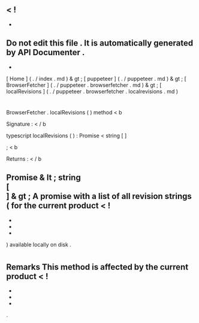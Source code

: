 <
!
-
-
Do
not
edit
this
file
.
It
is
automatically
generated
by
API
Documenter
.
-
-
>
[
Home
]
(
.
/
index
.
md
)
&
gt
;
[
puppeteer
]
(
.
/
puppeteer
.
md
)
&
gt
;
[
BrowserFetcher
]
(
.
/
puppeteer
.
browserfetcher
.
md
)
&
gt
;
[
localRevisions
]
(
.
/
puppeteer
.
browserfetcher
.
localrevisions
.
md
)
#
#
BrowserFetcher
.
localRevisions
(
)
method
<
b
>
Signature
:
<
/
b
>
typescript
localRevisions
(
)
:
Promise
<
string
[
]
>
;
<
b
>
Returns
:
<
/
b
>
Promise
&
lt
;
string
\
[
\
]
&
gt
;
A
promise
with
a
list
of
all
revision
strings
(
for
the
current
product
<
!
-
-
-
-
>
)
available
locally
on
disk
.
#
#
Remarks
This
method
is
affected
by
the
current
product
<
!
-
-
-
-
>
.
